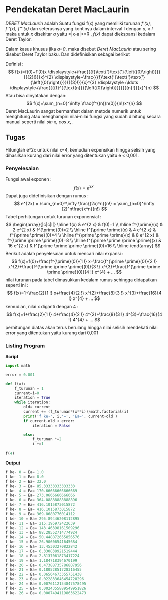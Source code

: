 # Pendekatan Deret MacLaurin

*DERET MacLaurin* adalah Suatu fungsi f(x) yang memiliki turunan *f'(x), f''(x), f'''(x)* dan seterusnya yang kontinyu dalam interval I dengan *a, x I* maka untuk *x* disekitar *a* yaitu *|x-a|<*R , *f(x)* dapat diekspansi kedalam Deret Taylor.

Dalam kasus khusus jika *a=0*, maka disebut *Deret MacLaurin* atau sering disebut Deret Taylor baku. Dan didefinisikan sebagai berikut 

Definisi :
$$
f(x)=f(0)+f’(0)x \displaystyle+\frac{{{f}\text{'}\text{'}{\left({0}\right)}}}{{{2}!}}{x}^{2}
\displaystyle+\frac{{{f}\text{'}\text{'}\text{'}{\left({0}\right)}}}{{{3}!}}{x}^{3}
\displaystyle+\ldots
\displaystyle+\frac{{{{f}^{{\text{n}}}{\left({0}\right)}}}}{{{n}!}}{x}^{n}
$$
Atau bisa dinyatakan dengan:
$$
f(x)=\sum_{n=0}^\infty \frac{f^{(n)}n(0)}{n!}x^{n}
$$
Deret MacLaurin sangat bermanfaat dalam metode numerik untuk menghitung atau menghampiri nilai-nilai fungsi yang sudah dihitung secara manual seperti nilai *sin x, cos x*, . 

## Tugas

Hitunglah e^2x untuk nilai x=4, kemudian expensikan hingga selisih yang dihasilkan kurang dari nilai error yang ditentukan yaitu e < 0,001.

### Penyelesaian

Fungsi awal exponen :
$$
f(x) = e^{2x}\ 
$$
Dapat juga didefinisikan dengan rumus   : 
$$
e^{2x} = \sum_{n=0}^\infty \frac{(2x)^n}{n!} = \sum_{n=0}^\infty (2)^n\frac{x^n}{n!}
$$
Tabel perhitungan untuk turunan exponensial  :
$$
\begin{array}{|c|c|l|}
\hline f(x) & e^{2 x} & f(0)=1 \\
\hline f^{\prime}(x) & 2 e^{2 x} & f^{\prime}(0)=2 \\
\hline f^{\prime \prime}(x) & 4 e^{2 x} & f^{\prime \prime}(0)=4 \\
\hline f^{\prime \prime \prime}(x) & 8 e^{2 x} & f^{\prime \prime \prime}(0)=8 \\
\hline f^{\prime \prime \prime \prime}(x) & 16 e^{2 x} & f^{\prime \prime \prime \prime}(0)=16 \\
\hline
\end{array}
$$
Berikut adalah penyelesaian untuk mencari nilai expansi :
$$
f(x)=f(0)+\frac{f^{\prime}(0)}{1 !} x+\frac{f^{\prime \prime}(0)}{2 !} x^{2}+\frac{f^{\prime \prime \prime}(0)}{3 !} x^{3}+\frac{f^{\prime \prime \prime \prime}(0)}{4 !} x^{4} + ...
$$
nilai turunan pada tabel dimasukkan kedalam rumus sehingga didapatkan seperti ini :
$$
f(x)=1+\frac{2}{1 !} x+\frac{4}{2 !} x^{2}+\frac{8}{3 !} x^{3}+\frac{16}{4 !} x^{4} + ...
$$
kemudian, nilai x diganti dengan 4 :
$$
f(x)=1+\frac{2}{1 !} 4+\frac{4}{2 !} 4^{2}+\frac{8}{3 !} 4^{3}+\frac{16}{4 !} 4^{4} + ...
$$
perhitungan diatas akan terus berulang hingga nilai selisih mendekati nilai error yang ditentukan yaitu kurang dari 0,001

### Listing Program

**Script**

```python
import math

error = 0.001

def f(x):
    f_turunan = 1
    current=i=0
    iteration = True
    while iteration:
        old= current
        current += (f_turunan*(x**i))/math.factorial(i)
        print('f ke-', i,'=', 'Ea=', current-old )
        if current-old < error:
            iteration = False

        else:
            f_turunan *=2
            i +=1

f(4)

```

**Output**

```python
f ke- 0 = Ea= 1.0
f ke- 1 = Ea= 8.0
f ke- 2 = Ea= 32.0
f ke- 3 = Ea= 85.33333333333333
f ke- 4 = Ea= 170.66666666666669
f ke- 5 = Ea= 273.0666666666666
f ke- 6 = Ea= 364.08888888888896
f ke- 7 = Ea= 416.1015873015872
f ke- 8 = Ea= 416.1015873015872
f ke- 9 = Ea= 369.8680776014112
f ke- 10 = Ea= 295.89446208112895
f ke- 11 = Ea= 215.195972422639
f ke- 12 = Ea= 143.46398161509296
f ke- 13 = Ea= 88.28552714774924
f ke- 14 = Ea= 50.448872655856576
f ke- 15 = Ea= 26.90606541645684
f ke- 16 = Ea= 13.45303270822842
f ke- 17 = Ea= 6.330838921519444
f ke- 18 = Ea= 2.8137061873417224
f ke- 19 = Ea= 1.184718394670199
f ke- 20 = Ea= 0.47388735786807956
f ke- 21 = Ea= 0.18052851728316455
f ke- 22 = Ea= 0.06564673355751438
f ke- 23 = Ea= 0.022833646454728296
f ke- 24 = Ea= 0.0076112154847578495
f ke- 25 = Ea= 0.0024355889549951826
f ke- 26 = Ea= 0.0007494119863622473
```



